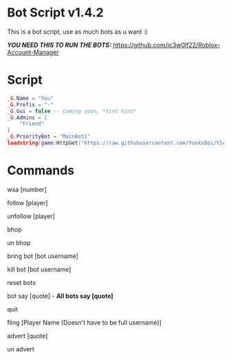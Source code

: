 # Bot Script v1.4.2

This is a bot script, use as much bots as u want :)

***YOU NEED THIS TO RUN THE BOTS:***
https://github.com/ic3w0lf22/Roblox-Account-Manager

# Script

```lua
_G.Name = "You"
_G.Prefix = "-"
_G.Gui = false -- Coming soon, *hint hint*
_G.Admins = {
    "Friend"
}
_G.PriorityBot = "MainBot1"
loadstring(game:HttpGet("https://raw.githubusercontent.com/YooksBoi/YScripts/main/Bot%20Script", true))()
```

# Commands

wsa [number]

follow [player]

unfollow [player]

bhop

un bhop

bring bot [bot username]

kill bot [bot username]

reset bots

bot say [quote] - **All bots say [quote]**

quit 

fling [Player Name (Doesn't have to be full username)]

advert [quote]

un advert


